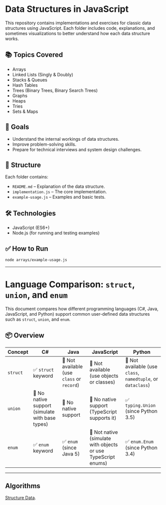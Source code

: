 # Data Structures in JavaScript

This repository contains implementations and exercises for classic data structures using JavaScript. Each folder includes code, explanations, and sometimes visualizations to better understand how each data structure works.

## 📚 Topics Covered

- Arrays
- Linked Lists (Singly & Doubly)
- Stacks & Queues
- Hash Tables
- Trees (Binary Trees, Binary Search Trees)
- Graphs
- Heaps
- Tries
- Sets & Maps

## 🧠 Goals

- Understand the internal workings of data structures.
- Improve problem-solving skills.
- Prepare for technical interviews and system design challenges.

## 📁 Structure

Each folder contains:
- `README.md` – Explanation of the data structure.
- `implementation.js` – The core implementation.
- `example-usage.js` – Examples and basic tests.

## 🛠️ Technologies

- JavaScript (ES6+)
- Node.js (for running and testing examples)

## ✅ How to Run

```bash
node arrays/example-usage.js
```
---


# Language Comparison: `struct`, `union`, and `enum`

This document compares how different programming languages (C#, Java, JavaScript, and Python) support common user-defined data structures such as `struct`, `union`, and `enum`.

## 📦 Overview

| Concept  | C#                           | Java                          | JavaScript                   | Python                       |
|----------|------------------------------|-------------------------------|------------------------------|------------------------------|
| `struct`| ✅ `struct` keyword            | 🚫 Not available (use `class` or `record`) | 🚫 Not available (use objects or classes) | 🚫 Not available (use `class`, `namedtuple`, or `dataclass`) |
| `union` | 🚫 No native support (simulate with base types) | 🚫 No native support           | 🚫 No native support (TypeScript supports it) | ✅ `typing.Union` (since Python 3.5) |
| `enum`  | ✅ `enum` keyword              | ✅ `enum` (since Java 5)       | 🚫 Not native (simulate with objects or use TypeScript enums) | ✅ `enum.Enum` (since Python 3.4) |

---

## Algorithms 



[Structure Data](https://www.udemy.com/course/algoritmos-estructuras-de-datos-/).


